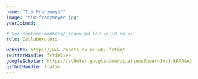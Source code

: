 ```yaml
---
name: "Tim Franzmeyer"
image: "tim-franzmeyer.jpg"
yearJoined:

# See content/members/_index.md for valid roles
role: Collaborators

website: https://www.robots.ox.ac.uk/~frtim/
twitterHandle: frtimlive
googleScholar: https://scholar.google.com/citations?user=Jvv1rkkAAAAJ
githubHandle: fratim
---
```

